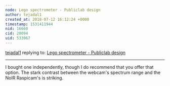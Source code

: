 ```yaml
---
node: Lego spectrometer - Publiclab design
author: tejadal1
created_at: 2018-07-12 16:12:24 +0000
timestamp: 1531411944
nid: 16660
cid: 20094
uid: 533967
---
```




[tejadal1](../profile/tejadal1) replying to: [Lego spectrometer - Publiclab design](../notes/lach_myers/07-08-2018/lego-spectrometer-publiclab-design)

----
I bought one independently, though I do recommend that you offer that option. The stark contrast between the webcam's spectrum range and the NoIR Raspicam's is striking.
